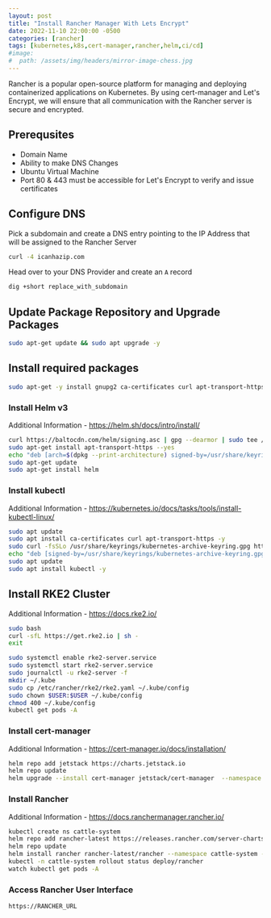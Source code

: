```yaml
---
layout: post
title: "Install Rancher Manager With Lets Encrypt"
date: 2022-11-10 22:00:00 -0500
categories: [rancher]
tags: [kubernetes,k8s,cert-manager,rancher,helm,ci/cd]
#image:
#  path: /assets/img/headers/mirror-image-chess.jpg
---
```


Rancher is a popular open-source platform for managing and deploying containerized applications on Kubernetes. By using cert-manager and Let's Encrypt, we will ensure that all communication with the Rancher server is secure and encrypted.

## Prerequsites
- Domain Name
- Ability to make DNS Changes
- Ubuntu Virtual Machine
- Port 80 & 443 must be accessible for Let's Encrypt to verify and issue certificates

## Configure DNS
Pick a subdomain and create a DNS entry pointing to the IP Address that will be assigned to the Rancher Server

``` sh
curl -4 icanhazip.com
```

Head over to your DNS Provider and create an ````A```` record

``` sh
dig +short replace_with_subdomain
```

## Update Package Repository and Upgrade Packages

``` sh
sudo apt-get update && sudo apt upgrade -y
```

## Install required packages

``` sh
sudo apt-get -y install gnupg2 ca-certificates curl apt-transport-https iptables
```

### Install Helm v3

Additional Information - https://helm.sh/docs/intro/install/

``` sh
curl https://baltocdn.com/helm/signing.asc | gpg --dearmor | sudo tee /usr/share/keyrings/helm.gpg > /dev/null
sudo apt-get install apt-transport-https --yes
echo "deb [arch=$(dpkg --print-architecture) signed-by=/usr/share/keyrings/helm.gpg] https://baltocdn.com/helm/stable/debian/ all main" | sudo tee /etc/apt/sources.list.d/helm-stable-debian.list
sudo apt-get update
sudo apt-get install helm
```

### Install kubectl

Additional Information - https://kubernetes.io/docs/tasks/tools/install-kubectl-linux/
``` sh
sudo apt update
sudo apt install ca-certificates curl apt-transport-https -y
sudo curl -fsSLo /usr/share/keyrings/kubernetes-archive-keyring.gpg https://packages.cloud.google.com/apt/doc/apt-key.gpg
echo "deb [signed-by=/usr/share/keyrings/kubernetes-archive-keyring.gpg] https://apt.kubernetes.io/ kubernetes-xenial main" | sudo tee /etc/apt/sources.list.d/kubernetes.list
sudo apt update
sudo apt install kubectl -y
```

## Install RKE2 Cluster

Additional Information - https://docs.rke2.io/

``` sh
sudo bash
curl -sfL https://get.rke2.io | sh -
exit
```

``` sh
sudo systemctl enable rke2-server.service
sudo systemctl start rke2-server.service
sudo journalctl -u rke2-server -f
mkdir ~/.kube
sudo cp /etc/rancher/rke2/rke2.yaml ~/.kube/config
sudo chown $USER:$USER ~/.kube/config
chmod 400 ~/.kube/config
kubectl get pods -A
```

### Install cert-manager

Additional Information - https://cert-manager.io/docs/installation/

``` sh
helm repo add jetstack https://charts.jetstack.io
helm repo update
helm upgrade --install cert-manager jetstack/cert-manager  --namespace cert-manager --create-namespace --set installCRDs=true
```

### Install Rancher

Additional Information - https://docs.ranchermanager.rancher.io/

``` sh
kubectl create ns cattle-system
helm repo add rancher-latest https://releases.rancher.com/server-charts/latest
helm repo update
helm install rancher rancher-latest/rancher --namespace cattle-system --set hostname=HOSTNAME --set bootstrapPassword=PASSWORD --set ingress.tls.source=letsEncrypt --set letsEncrypt.email=EMAIL_ADDRESS --set letsEncrypt.ingress.class=nginx
kubectl -n cattle-system rollout status deploy/rancher
watch kubectl get pods -A
```

### Access Rancher User Interface

``` sh
https://RANCHER_URL
```